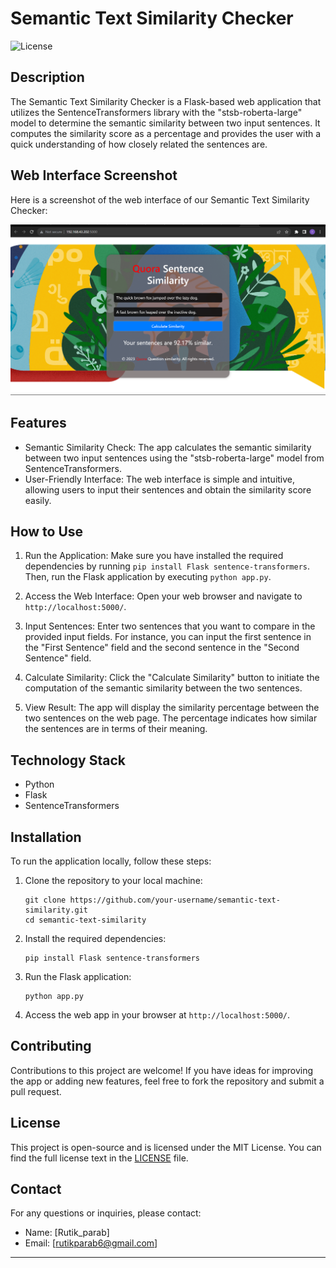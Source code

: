 # Semantic Text Similarity Checker

![License](https://img.shields.io/badge/License-MIT-blue.svg)

## Description

The Semantic Text Similarity Checker is a Flask-based web application that utilizes the SentenceTransformers library with the "stsb-roberta-large" model to determine the semantic similarity between two input sentences. It computes the similarity score as a percentage and provides the user with a quick understanding of how closely related the sentences are.

## Web Interface Screenshot

Here is a screenshot of the web interface of our Semantic Text Similarity Checker:

![Web App Screenshot](screenshots/web_interface.png)

## Features

- Semantic Similarity Check: The app calculates the semantic similarity between two input sentences using the "stsb-roberta-large" model from SentenceTransformers.
- User-Friendly Interface: The web interface is simple and intuitive, allowing users to input their sentences and obtain the similarity score easily.

## How to Use

1. Run the Application: Make sure you have installed the required dependencies by running `pip install Flask sentence-transformers`. Then, run the Flask application by executing `python app.py`.

2. Access the Web Interface: Open your web browser and navigate to `http://localhost:5000/`.

3. Input Sentences: Enter two sentences that you want to compare in the provided input fields. For instance, you can input the first sentence in the "First Sentence" field and the second sentence in the "Second Sentence" field.

4. Calculate Similarity: Click the "Calculate Similarity" button to initiate the computation of the semantic similarity between the two sentences.

5. View Result: The app will display the similarity percentage between the two sentences on the web page. The percentage indicates how similar the sentences are in terms of their meaning.

## Technology Stack

- Python
- Flask
- SentenceTransformers

## Installation

To run the application locally, follow these steps:

1. Clone the repository to your local machine:

   ```
   git clone https://github.com/your-username/semantic-text-similarity.git
   cd semantic-text-similarity
   ```

2. Install the required dependencies:

   ```
   pip install Flask sentence-transformers
   ```

3. Run the Flask application:

   ```
   python app.py
   ```

4. Access the web app in your browser at `http://localhost:5000/`.

## Contributing

Contributions to this project are welcome! If you have ideas for improving the app or adding new features, feel free to fork the repository and submit a pull request.

## License

This project is open-source and is licensed under the MIT License. You can find the full license text in the [LICENSE](LICENSE) file.

## Contact

For any questions or inquiries, please contact:

- Name: [Rutik_parab]
- Email: [rutikparab6@gmail.com]

---
